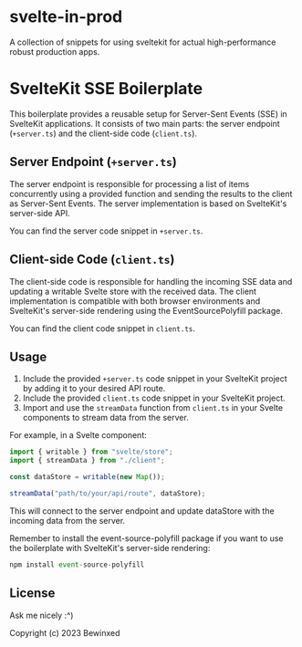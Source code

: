 # svelte-in-prod
A collection of snippets for using sveltekit for actual high-performance robust production apps.

# SvelteKit SSE Boilerplate

This boilerplate provides a reusable setup for Server-Sent Events (SSE) in SvelteKit applications. It consists of two main parts: the server endpoint (`+server.ts`) and the client-side code (`client.ts`).

## Server Endpoint (`+server.ts`)

The server endpoint is responsible for processing a list of items concurrently using a provided function and sending the results to the client as Server-Sent Events. The server implementation is based on SvelteKit's server-side API.

You can find the server code snippet in `+server.ts`.

## Client-side Code (`client.ts`)

The client-side code is responsible for handling the incoming SSE data and updating a writable Svelte store with the received data. The client implementation is compatible with both browser environments and SvelteKit's server-side rendering using the EventSourcePolyfill package.

You can find the client code snippet in `client.ts`.

## Usage

1. Include the provided `+server.ts` code snippet in your SvelteKit project by adding it to your desired API route.
2. Include the provided `client.ts` code snippet in your SvelteKit project.
3. Import and use the `streamData` function from `client.ts` in your Svelte components to stream data from the server.

For example, in a Svelte component:

```javascript
import { writable } from "svelte/store";
import { streamData } from "./client";

const dataStore = writable(new Map());

streamData("path/to/your/api/route", dataStore);
```

This will connect to the server endpoint and update dataStore with the incoming data from the server.

Remember to install the event-source-polyfill package if you want to use the boilerplate with SvelteKit's server-side rendering:
```javascript
npm install event-source-polyfill
```

## License
Ask me nicely :^)

Copyright (c) 2023 Bewinxed




